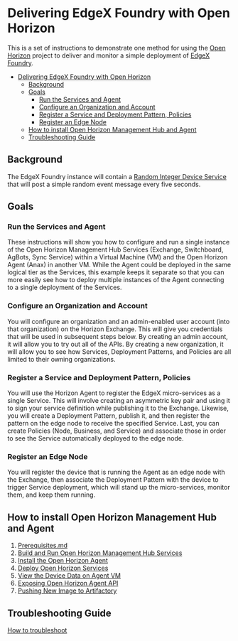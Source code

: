 # Delivering EdgeX Foundry with Open Horizon

This is a set of instructions to demonstrate one method for using the [Open Horizon](https://github.com/open-horizon) project to deliver and monitor a simple deployment of [EdgeX Foundry](https://wiki.edgexfoundry.org).

- [Delivering EdgeX Foundry with Open Horizon](#delivering-edgex-foundry-with-open-horizon)
  - [Background](#background)
  - [Goals](#goals)
    - [Run the Services and Agent](#run-the-services-and-agent)
    - [Configure an Organization and Account](#configure-an-organization-and-account)
    - [Register a Service and Deployment Pattern, Policies](#register-a-service-and-deployment-pattern-policies)
    - [Register an Edge Node](#register-an-edge-node)
  - [How to install Open Horizon Management Hub and Agent](#how-to-install-open-horizon-management-hub-and-agent)
  - [Troubleshooting Guide](#troubleshooting-guide)

## Background

The EdgeX Foundry instance will contain a [Random Integer Device Service](https://docs.edgexfoundry.org/1.2/examples/Ch-ExamplesRandomDeviceService/) that will post a simple random event message every five seconds.

## Goals

### Run the Services and Agent

These instructions will show you how to configure and run a single instance of the Open Horizon Management Hub Services (Exchange, Switchboard, AgBots, Sync Service) within a Virtual Machine (VM) and the Open Horizon Agent (Anax) in another VM.  While the Agent could be deployed in the same logical tier as the Services, this example keeps it separate so that you can more easily see how to deploy multiple instances of the Agent connecting to a single deployment of the Services.  

### Configure an Organization and Account

You will configure an organization and an admin-enabled user account (into that organization) on the Horizon Exchange.  This will give you credentials that will be used in subsequent steps below.  By creating an admin account, it will allow you to try out all of the APIs.  By creating a new organization, it will allow you to see how Services, Deployment Patterns, and Policies are all limited to their owning organizations.

### Register a Service and Deployment Pattern, Policies

You will use the Horizon Agent to register the EdgeX micro-services as a single Service.  This will involve creating an asymmetric key pair and using it to sign your service definition while publishing it to the Exchange. Likewise, you will create a Deployment Pattern, publish it, and then register the pattern on the edge node to receive the specified Service.  Last, you can create Policies (Node, Business, and Service) and associate those in order to see the Service automatically deployed to the edge node.

### Register an Edge Node

You will register the device that is running the Agent as an edge node with the Exchange, then associate the Deployment Pattern with the device to trigger Service deployment, which will stand up the micro-services, monitor them, and keep them running.

## How to install Open Horizon Management Hub and Agent

1. [Prerequisites.md](01-prerequisites.md)
2. [Build and Run Open Horizon Management Hub Services](02-build-and-run-horizon.md) 
3. [Install the Open Horizon Agent](03-install-agent.md)
4. [Deploy Open Horizon Services](04-deploy-oh-services.md)
5. [View the Device Data on Agent VM](05-view-device-data.md)
6. [Exposing Open Horizon Agent API](06-expose-agent-api.md)
7. [Pushing New Image to Artifactory](07-push-image-artifactory.md)

## Troubleshooting Guide

[How to troubleshoot](troubleshooting-guide.md)